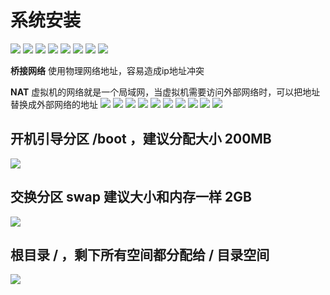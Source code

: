 # 系统安装
![](./doc/1创建新的虚拟机.png)
![](./doc/2自定义高级.png)
![](./doc/3按默认配置.png)
![](./doc/4稍后安装系统.png)
![](./doc/5Centos64位.png)
![](./doc/6虚拟机名称.png)
![](./doc/7默认配置.png)
![](./doc/8默认配置.png)

**桥接网络** 使用物理网络地址，容易造成ip地址冲突

**NAT**  虚拟机的网络就是一个局域网，当虚拟机需要访问外部网络时，可以把地址替换成外部网络的地址
![](./doc/9使用NAT.png)
![](./doc/10默认配置.png)
![](./doc/11默认配置.png)
![](./doc/12创建新的磁盘.png)
![](./doc/13磁盘大小200G.png)
![](./doc/14下一步.png)
![](./doc/15完成.png)
![](./doc/16完成.png)
![](./doc/17加载镜像.png)
![](./doc/18手动配置磁盘分区.png)

## 开机引导分区 /boot ，建议分配大小 200MB
![](./doc/19引导分区200M.png)
## 交换分区 swap 建议大小和内存一样 2GB
![](./doc/20交换分区2G.png)
## 根目录 / ，剩下所有空间都分配给 / 目录空间
![](./doc/21剩下的都给根分区.png)